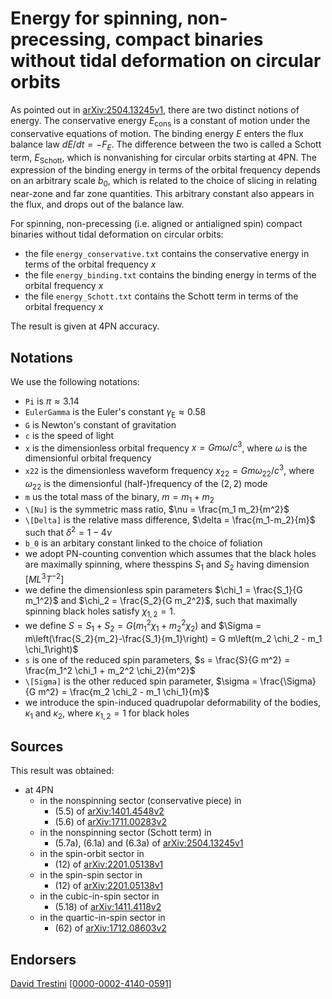 # Energy for spinning, non-precessing, compact binaries without tidal deformation on circular orbits

As pointed out in [arXiv:2504.13245v1](https://arxiv.org/abs/2504.13245v1), there are two distinct notions of energy. The conservative energy $E_\mathrm{cons}$ is a constant of motion under the conservative equations of motion. The binding energy $E$ enters the flux balance law $d E/d t = - F_E$. The difference between the two is called a Schott term, $E_\mathrm{Schott}$, which is nonvanishing for circular orbits starting at 4PN. The expression of the binding energy in terms of the orbital frequency depends on an arbitrary scale $b_0$, which is related to the choice of slicing in relating near-zone and far zone quantities. This arbitrary constant also appears in the flux, and drops out of the balance law.

For spinning, non-precessing (i.e. aligned or antialigned spin) compact binaries without tidal deformation on circular orbits:
* the file ``energy_conservative.txt`` contains the conservative energy in terms of the orbital frequency $x$
* the file ``energy_binding.txt`` contains the binding energy in terms of the orbital frequency $x$
* the file ``energy_Schott.txt`` contains the Schott term in terms of the orbital frequency $x$

The result is given at 4PN accuracy.

## Notations

We use the following notations:
* ``Pi`` is $\pi \approx 3.14$
* ``EulerGamma`` is the Euler's constant $\gamma_\text{E} \approx 0.58$
* ``G`` is Newton's constant of gravitation
* ``c`` is the speed of light
* ``x`` is the dimensionless orbital frequency $x = G m \omega /c^3$, where $\omega$ is the dimensionful orbital frequency
* ``x22`` is the dimensionless waveform frequency $x_{22} = G m \omega_{22} /c^3$, where $\omega_{22}$ is the dimensionful (half-)frequency of the $(2,2)$ mode
* ``m`` us the total mass of the binary, $m = m_1+m_2$
* ``\[Nu]`` is the symmetric mass ratio, $\nu = \frac{m_1 m_2}{m^2}$
* ``\[Delta]`` is the relative mass difference, $\delta = \frac{m_1-m_2}{m}$ such that $\delta^2=1-4\nu$
* ``b_0`` is an arbitary constant linked to the choice of foliation
* we adopt PN-counting convention which assumes that the black holes are maximally spinning, where thesspins $S_1$ and $S_2$ having dimension $[ML^3T^{-2}]$
* we define the dimensionless spin parameters $\chi_1 = \frac{S_1}{G m_1^2}$ and $\chi_2 = \frac{S_2}{G m_2^2}$, such that maximally spinning black holes satisfy $\chi_{1,2} = 1$.
* we define $S = S_1 + S_2 = G (m_1^2 \chi_1+m_2^2 \chi_2)$ and $\Sigma = m\left(\frac{S_2}{m_2}-\frac{S_1}{m_1}\right) = G m\left(m_2 \chi_2 - m_1 \chi_1\right)$
* ``s`` is one of the reduced spin parameters, $s = \frac{S}{G m^2} = \frac{m_1^2 \chi_1 + m_2^2 \chi_2}{m^2}$
* ``\[Sigma]`` is the other reduced spin parameter, $\sigma = \frac{\Sigma}{G m^2} = \frac{m_2 \chi_2 - m_1 \chi_1}{m}$
* we introduce the spin-induced quadrupolar deformability of the bodies, $\kappa_1$ and $\kappa_2$, where $\kappa_{1,2}=1$ for black holes

## Sources

This result was obtained:
* at 4PN
    * in the nonspinning sector (conservative piece) in
        * (5.5) of [arXiv:1401.4548v2](https://arxiv.org/abs/1401.4548v2)
        * (5.6) of [arXiv:1711.00283v2](https://arxiv.org/abs/1711.00283v2)
    * in the nonspinning sector (Schott term) in
        * (5.7a), (6.1a) and (6.3a) of [arXiv:2504.13245v1](https://arxiv.org/abs/2504.13245v1)
    * in the spin-orbit sector in
        * (12) of [arXiv:2201.05138v1](https://arxiv.org/abs/2201.05138v1)
    * in the spin-spin sector in
        * (12) of [arXiv:2201.05138v1](https://arxiv.org/abs/2201.05138v1)
    * in the cubic-in-spin sector in
        * (5.18) of [arXiv:1411.4118v2](https://arxiv.org/abs/1411.4118v2)
    * in the quartic-in-spin sector in
        * (62) of [arXiv:1712.08603v2](https://arxiv.org/pdf/1712.08603v2)

## Endorsers

[David Trestini](https://github.com/davidtrestini) [[0000-0002-4140-0591](https://orcid.org/0000-0002-4140-0591)]
